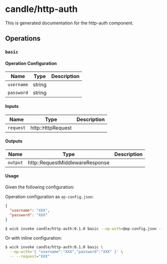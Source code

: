 # candle/http-auth

This is generated documentation for the http-auth component.


## Operations

### `basic`

#### Operation Configuration

| Name | Type | Description |
| ---- | ---- | ----------- |
| `username` | string |  |
| `password` | string |  |


#### Inputs

| Name | Type | Description |
| ---- | ---- | ----------- |
| `request` | http::HttpRequest |  |


#### Outputs

| Name | Type | Description |
| ---- | ---- | ----------- |
| `output` | http::RequestMiddlewareResponse |  |

#### Usage

Given the following configuration:

Operation configuration as `op-config.json`:

```json
{ 
  "username": "XXX",
  "password": "XXX"
}
```

```bash
$ wick invoke candle/http-auth:0.1.0 basic --op-with=@op-config.json -- --request="XXX"
```

Or with inline configuration:

```bash
$ wick invoke candle/http-auth:0.1.0 basic \
  --op-with='{ "username":"XXX","password":"XXX" }' \
  -- --request="XXX"
```

